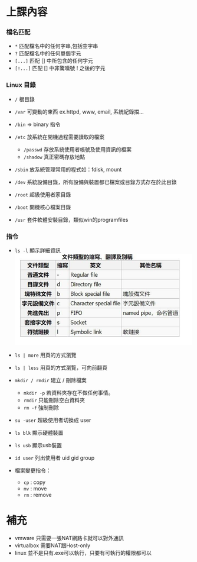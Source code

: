 # 上課內容

### 檔名匹配

* `*` 匹配檔名中的任何字串,包括空字串
* `?` 匹配檔名中的任何單個字元
* `[...]` 匹配 [] 中所包含的任何字元
* `[!...]` 匹配 [] 中非驚嘆號 ! 之後的字元

### Linux 目錄

* `/` 根目錄
* `/var` 可變動的東西 ex.httpd, www, email, 系統紀錄擋...
* `/bin` => binary 指令
* `/etc` 放系統在開機過程需要讀取的檔案

  * `/passwd` 存放系統使用者帳號及使用資訊的檔案
  * `/shadow` 真正密碼存放地點
  
* `/sbin` 放系統管理常用的程式如：fdisk, mount
* `/dev` 系統設備目錄，所有設備與裝置都已檔案或目錄方式存在於此目錄
* `/root` 超級使用者家目錄
* `/boot` 開機核心檔案目錄
* `/usr` 套件軟體安裝目錄，類似win的programfiles

### 指令
* `ls -l` 顯示詳細資訊
![image](image/file-type.jpg)
* `ls | more` 用頁的方式瀏覽

* `ls | less` 用頁的方式瀏覽，可向前翻頁

* `mkdir / rmdir` 建立 / 刪除檔案

  * `mkdir -p` 若資料夾存在不做任何事情。
  * `rmdir` 只能刪除空白資料夾
  * `rm -f` 強制刪除

* `su -user` 超級使用者切換成 user

* `ls blk` 顯示硬體裝置

* `ls usb` 顯示usb裝置

* `id user` 列出使用者 uid gid group

* 檔案變更指令：

  * `cp` : copy
  * `mv` : move
  * `rm` : remove

# 補充

* vmware 只需要一張NAT網路卡就可以對外通訊
* virtualbox 需要NAT跟Host-only
* linux 並不是只有.exe可以執行，只要有可執行的權限都可以
